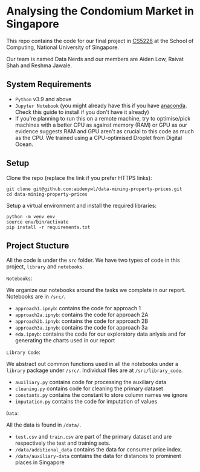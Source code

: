 # Analysing the Condomium Market in Singapore 

This repo contains the code for our final project in [CS5228](https://nusmods.com/modules/CS5228/knowledge-discovery-and-data-mining) at the School of Computing, National University of Singapore. 

Our team is named Data Nerds and our members are Aiden Low, Raivat Shah and Reshma Jawale. 

## System Requirements

* `Python` v3.9 and above 
*  `Jupyter Notebook` (you might already have this if you have [anaconda](http://anaconda.com). Check this guide to install if you don't have it already)
* If you're planning to run this on a remote machine, try to optimise/pick machines with a better CPU as against memory (RAM) or GPU as our evidence suggests RAM and GPU aren't as crucial to this code as much as the CPU. We trained using a CPU-optimised Droplet from Digital Ocean. 

## Setup 

Clone the repo (replace the link if you prefer HTTPS links):

```
git clone git@github.com:aidenywl/data-mining-property-prices.git 
cd data-mining-property-prices
```

Setup a virtual environment and install the required libraries:

```
python -m venv env
source env/bin/activate 
pip install -r requirements.txt
```

## Project Stucture

All the code is under the `src` folder. We have two types of code in this project, `library` and `notebooks`. 

`Notebooks`:

We organize our notebooks around the tasks we complete in our report. Notebooks are in `/src/`. 

* `approach1.ipnyb`: contains the code for approach 1
* `approach2a.ipnyb`: contains the code for approach 2A
* `approach2b.ipnyb`: contains the code for approach 2B
* `approach3a.ipnyb`: contains the code for approach 3a
* `eda.ipnyb`: contains the code for our exploratory data anlysis and for generating the charts used in our report

`Library Code`:

We abstract out common functions used in all the notebooks under a `library` package under `/src/`. Individual files are at `/src/library_code`. 

* `auxiliary.py` contains code for processing the auxiliary data
* `cleaning.py` contains code for cleaning the primary dataset
* `constants.py` contains the constant to store column names we ignore 
* `imputation.py` contains the code for imputation of values

`Data`: 

All the data is found in `/data/`.

* `test.csv` and `train.csv` are part of the primary dataset and are respectively the test and training sets. 
* `/data/additional_data` contains the data for consumer price index.
* `/data/auxiliary-data` contains the data for distances to prominent places in Singapore

